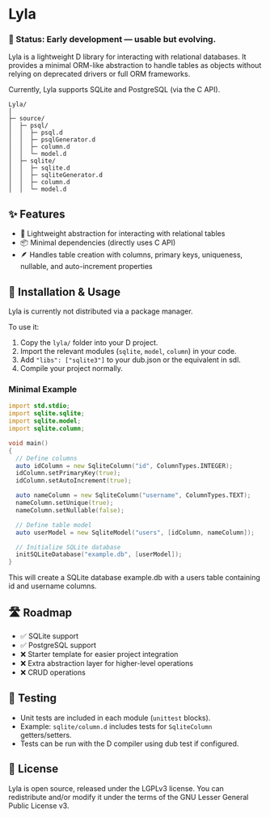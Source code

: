 # Lyla

### 🚧 Status: Early development — usable but evolving.

Lyla is a lightweight D library for interacting with relational databases.
It provides a minimal ORM-like abstraction to handle tables as objects without relying on deprecated drivers or full ORM frameworks.

Currently, Lyla supports SQLite and PostgreSQL (via the C API).

```
Lyla/
│
├─ source/
│  ├─ psql/
│  │  ├─ psql.d
│  │  ├─ psqlGenerator.d
│  │  ├─ column.d
│  │  └─ model.d
│  ├─ sqlite/
│  │  ├─ sqlite.d
│  │  ├─ sqliteGenerator.d
│  │  ├─ column.d
│  │  └─ model.d
```

## ✨ Features
- 🎯 Lightweight abstraction for interacting with relational tables
- 📦 Minimal dependencies (directly uses C API)
- 🪶 Handles table creation with columns, primary keys, uniqueness, nullable, and auto-increment properties

## 🚀 Installation & Usage
Lyla is currently not distributed via a package manager.

To use it:

1. Copy the ```lyla/``` folder into your D project.
2. Import the relevant modules (```sqlite```, ```model```, ```column```) in your code.
3. Add ```"libs": ["sqlite3"]``` to your dub.json or the equivalent in sdl.
5. Compile your project normally.

### Minimal Example
```d
import std.stdio;
import sqlite.sqlite;
import sqlite.model;
import sqlite.column;

void main()
{
  // Define columns
  auto idColumn = new SqliteColumn("id", ColumnTypes.INTEGER);
  idColumn.setPrimaryKey(true);
  idColumn.setAutoIncrement(true);

  auto nameColumn = new SqliteColumn("username", ColumnTypes.TEXT);
  nameColumn.setUnique(true);
  nameColumn.setNullable(false);

  // Define table model
  auto userModel = new SqliteModel("users", [idColumn, nameColumn]);

  // Initialize SQLite database
  initSQLiteDatabase("example.db", [userModel]);
}
```

This will create a SQLite database example.db with a users table containing id and username columns.

## 🛣️ Roadmap
- ✅ SQLite support
- ✅ PostgreSQL support
- ❌ Starter template for easier project integration
- ❌ Extra abstraction layer for higher-level operations
- ❌ CRUD operations

## 🧪 Testing
- Unit tests are included in each module (```unittest``` blocks).
- Example: ```sqlite/column.d``` includes tests for ```SqliteColumn``` getters/setters.
- Tests can be run with the D compiler using dub test if configured.

## 📜 License

Lyla is open source, released under the LGPLv3 license.
You can redistribute and/or modify it under the terms of the GNU Lesser General Public License v3.
